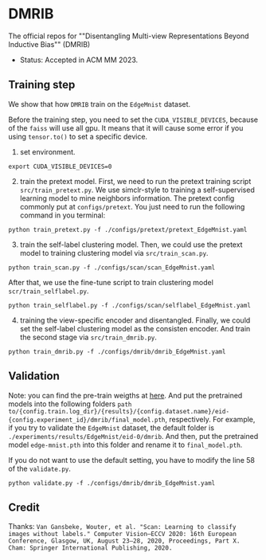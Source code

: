 # DMRIB
The official repos for ""Disentangling Multi-view Representations Beyond Inductive Bias"" (DMRIB)

- Status: Accepted in ACM MM 2023.


## Training step

We show that how `DMRIB` train on the `EdgeMnist` dataset.

Before the training step, you need to set the `CUDA_VISIBLE_DEVICES`, because of the `faiss` will use all gpu. It means that it will cause some error if you using `tensor.to()` to set a specific device.

1. set environment.
```
export CUDA_VISIBLE_DEVICES=0
```

2. train the pretext model.
First, we need to run the pretext training script `src/train_pretext.py`. We use simclr-style to training a self-supervised learning model to mine neighbors information. The pretext config commonly put at `configs/pretext`. You just need to run the following command in you terminal:
```
python train_pretext.py -f ./configs/pretext/pretext_EdgeMnist.yaml
```

3. train the self-label clustering model.
Then, we could use the pretext model to training clustering model via `src/train_scan.py`.
```
python train_scan.py -f ./configs/scan/scan_EdgeMnist.yaml
```
After that, we use the fine-tune script to train clustering model `scr/train_selflabel.py`.
```
python train_selflabel.py -f ./configs/scan/selflabel_EdgeMnist.yaml
```

4. training the view-specific encoder and disentangled.
Finally, we could set the self-label clustering model as the consisten encoder. And train the second stage via `src/train_dmrib.py`.
```
python train_dmrib.py -f ./configs/dmrib/dmrib_EdgeMnist.yaml
```


## Validation

Note: you can find the pre-train weigths at [here](https://drive.google.com/file/d/1Q8u9_SlAgebI03guE0hfkxgrmBE5sy8p/view?usp=sharing). And put the pretrained models into the following folders `path to/{config.train.log_dir}/{results}/{config.dataset.name}/eid-{config.experiment_id}/dmrib/final_model.pth`, respectively. For example, if you try to validate the `EdgeMnist` dataset, the default folder is `./experiments/results/EdgeMnist/eid-0/dmrib`. And then, put the pretrained model `edge-mnist.pth` into this folder and rename it to `final_model.pth`. 

If you do not want to use the default setting, you have to modify the line 58 of  the `validate.py`.

```
python validate.py -f ./configs/dmrib/dmrib_EdgeMnist.yaml
```


## Credit

Thanks:
```Van Gansbeke, Wouter, et al. "Scan: Learning to classify images without labels." Computer Vision–ECCV 2020: 16th European Conference, Glasgow, UK, August 23–28, 2020, Proceedings, Part X. Cham: Springer International Publishing, 2020.```